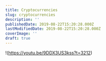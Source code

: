 ```yaml
---
title: Cryptocurrencies
slug: cryptocurrencies
description: ''
publishedDate: 2019-08-22T15:20:28.000Z
lastModifiedDate: 2019-08-22T15:20:28.000Z
coverImage: ''
draft: true
---
```


!(https://youtu.be/9DDX3US3kss?t=3212)
